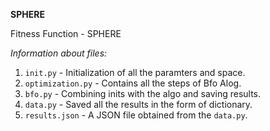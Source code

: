 **SPHERE**

Fitness Function - SPHERE

*Information about files:*

1. `init.py` - Initialization of all the paramters and space.
2. `optimization.py` - Contains all the steps of Bfo Alog.
3. `bfo.py` - Combining inits with the algo and saving results.
4. `data.py` - Saved all the results in the form of dictionary.
5. `results.json` - A JSON file obtained from the `data.py`.

